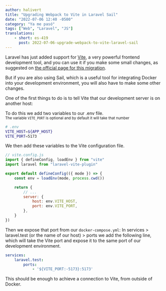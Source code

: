 ```yaml
---
author: halivert
title: "Upgrading Webpack to Vite in Laravel Sail"
date: "2022-07-06 12:40 -0500"
category: "Ya me pasó"
tags: ["Web", "Laravel", "JS"]
translations:
    - short: es-419
      post: 2022-07-06-upgrade-webpack-to-vite-laravel-sail
---
```


Laravel has just added support for [Vite][1], a very powerful frontend
development tool, and you can use it if you make some small changes, as
suggested on [the official page for this migration][2].

But if you are also using Sail, which is a useful tool for integrating Docker
into your development environment, you will also have to make some other
changes.

<!-- Keep reading -->

One of the first things to do is to tell Vite that our development server is on
another host:

To do this we add two variables to our .env file.<br />
<small>
    The variable `VITE_PORT` is optional and by default it will take that number
</small>

```sh
# .env
VITE_HOST=${APP_HOST}
VITE_PORT=5173
```

We then add these variables to the Vite configuration file.

```js
// vite.config.js
import { defineConfig, loadEnv } from "vite"
import laravel from "laravel-vite-plugin"

export default defineConfig(({ mode }) => {
    const env = loadEnv(mode, process.cwd())

    return {
        // ...
        server: {
            host: env.VITE_HOST,
            port: env.VITE_PORT,
        },
    }
})
```

Then we expose that port from our `docker-compose.yml`: In services >
laravel.test (or the name of our host) > ports we add the following line, which
will take the Vite port and expose it to the same port of our development
environment.

```yml
services:
    laravel.test:
        ports:
            - '${VITE_PORT:-5173}:5173'
```


This should be enough to achieve a connection to Vite, from outside of Docker.

[1]: https://vitejs.dev/
[2]: https://github.com/laravel/vite-plugin/blob/main/UPGRADE.md#migrating-from-laravel-mix-to-vite
